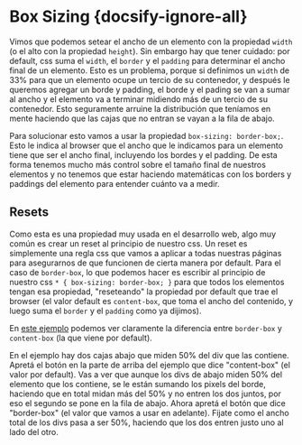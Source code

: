 # Box Sizing {docsify-ignore-all}

Vimos que podemos setear el ancho de un elemento con la propiedad `width` (o el alto con la propiedad `height`). Sin embargo hay que tener cuidado: por default, css suma el `width`, el `border` y el `padding` para determinar el ancho final de un elemento. Esto es un problema, porque si definimos un `width` de 33% para que un elemento ocupe un tercio de su contenedor, y después le queremos agregar un borde y padding, el borde y el pading se van a sumar al ancho y el elemento va a terminar midiendo más de un tercio de su contenedor. Esto seguramente arruine la distribución que teníamos en mente haciendo que las cajas que no entran se vayan a la fila de abajo.

Para solucionar esto vamos a usar la propiedad `box-sizing: border-box;`. Esto le indica al browser que el ancho que le indicamos para un elemento tiene que ser el ancho final, incluyendo los bordes y el padding. De esta forma tenemos mucho más control sobre el tamaño final de nuestros elementos y no tenemos que estar haciendo matemáticas con los borders y paddings del elemento para entender cuánto va a medir.

## Resets

Como esta es una propiedad muy usada en el desarrollo web, algo muy común es crear un reset al principio de nuestro css. Un reset es simplemente una regla css que vamos a aplicar a todas nuestras páginas para asegurarnos de que funcionen de cierta manera por default. Para el caso de `border-box`, lo que podemos hacer es escribir al principio de nuestro css `* { box-sizing: border-box; }` para que todos los elementos tengan esa propiedad, "reseteando" la propiedad por default que trae el browser (el valor default es `content-box`, que toma el ancho del contenido, y luego suma el `border` y el `padding` como ya dijimos).

En [este ejemplo](https://css-tricks.com/box-sizing/#article-header-id-2) podemos ver claramente la diferencia entre `border-box` y `content-box` (la que viene por default).

En el ejemplo hay dos cajas abajo que miden 50% del div que las contiene. Apretá el botón en la parte de arriba del ejemplo que dice "content-box" (el valor por default). Vas a ver que aunque los divs de abajo miden 50% del elemento que los contiene, se le están sumando los pixels del borde, haciendo que en total midan más del 50% y no entren los dos juntos, por eso el segundo se pone en la fila de abajo. Ahora apretá el botón que dice "border-box" (el valor que vamos a usar en adelante). Fijate como el ancho total de los divs pasa a ser 50%, haciendo que los dos entren justo uno al lado del otro.
